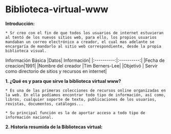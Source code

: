 # Biblioteca-virtual-www

**Introducción:**

	* Sr creo con el fin de que todos los usuarios de internet estuvieran al tentó de los nuevos sitios web, para ello, los propios usuarios mandaban un correo electrónico a creador, el cual mas adelante se encargaría de mandarlo al sitio web correspondiente, desde la propia biblioteca visual.

Información Básica
|Datos| Información|
|:----------:|:----------:|
|Fecha de creacion|1991|
|Nombre del creador |Tim Berners-Lee|
|Objetivó | Servir como directorio de sitios y recursos en internet|

**1. ¿Qué es y para que sirve la biblioteca virtual www?**

	* Es una de las primeras colecciones de recursos online organizadas en la web. En ella podíamos encontrar todo tipo de información, así como, libros, cualquier soporte de texto, publicaciones de los usuarios, revistas, documentos, catálogos...

	* Su principal función es la de aportar acceso a todo tipo de información nacional.

**2. Historia resumida de la Bibliotecas virtual:**
